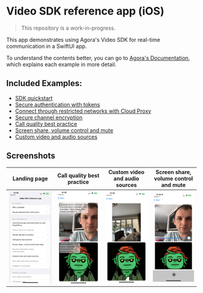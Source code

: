 # Video SDK reference app (iOS)

> This repository is a work-in-progress.

This app demonstrates using Agora's Video SDK for real-time communication in a SwiftUI app.

To understand the contents better, you can go to [Agora's Documentation](https://docs.agora.io), which explains each example in more detail.

## Included Examples:

- [SDK quickstart](get-started-sdk)
- [Secure authentication with tokens](authentication-workflow)
- [Connect through restricted networks with Cloud Proxy](cloud-proxy)
- [Secure channel encryption](media-stream-encryption)
- [Call quality best practice](ensure-channel-quality)
- [Screen share, volume control and mute](product-workflow)
- [Custom video and audio sources](custom-video-and-audio)

## Screenshots

| Landing page | Call quality best practice | Custom video and audio sources | Screen share, volume control and mute |
|:-:|:-:|:-:|:-:|
| ![Landing page of the application](Example-App/Docs-Examples/Documentation.docc/Resources/media/landing-page.png) | ![Two streams and quality details in the top left of each stream](Example-App/Docs-Examples/Documentation.docc/Resources/media/ensure-channel-quality.png) | ![Custom camera using the ultra wide iPhone capture](Example-App/Docs-Examples/Documentation.docc/Resources/media/custom-video-and-audio.png) | ![Local and remote olume control + screen sharing option](Example-App/Docs-Examples/Documentation.docc/Resources/media/product-workflow.png) |